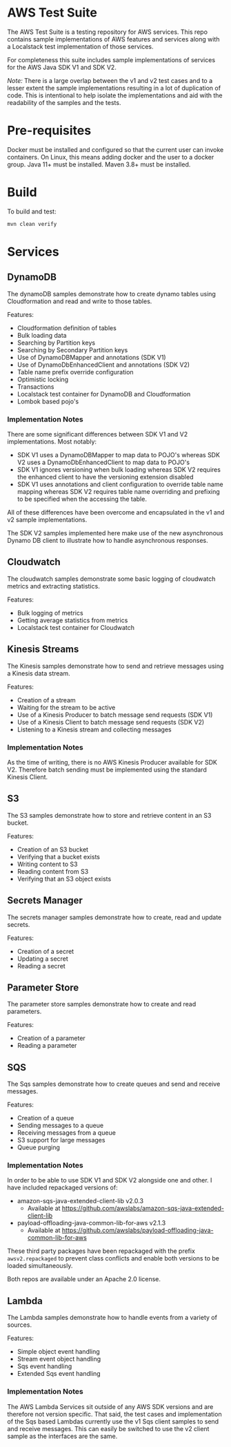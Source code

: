 # AWS Test Suite

The AWS Test Suite is a testing repository for AWS services.
This repo contains sample implementations of AWS features and services along with a Localstack test implementation of
those services.

For completeness this suite includes sample implementations of services for the AWS Java SDK V1 and SDK V2.

_Note:_ There is a large overlap between the v1 and v2 test cases and to a lesser extent the sample implementations
resulting in a lot of duplication of code. This is intentional to help isolate the implementations and aid with the
readability of the samples and the tests.

# Pre-requisites

Docker must be installed and configured so that the current user can invoke containers. On Linux, this means adding
docker and the user to a docker group.
Java 11+ must be installed.
Maven 3.8+ must be installed.

# Build
To build and test:
```bash
mvn clean verify
```

# Services
## DynamoDB
The dynamoDB samples demonstrate how to create dynamo tables using Cloudformation and read and write to those tables.

Features:
* Cloudformation definition of tables
* Bulk loading data
* Searching by Partition keys
* Searching by Secondary Partition keys
* Use of DynamoDBMapper and annotations (SDK V1)
* Use of DynamoDbEnhancedClient and annotations (SDK V2)
* Table name prefix override configuration
* Optimistic locking
* Transactions
* Localstack test container for DynamoDB and Cloudformation
* Lombok based pojo's

### Implementation Notes
There are some significant differences between SDK V1 and V2 implementations. Most notably:
* SDK V1 uses a DynamoDBMapper to map data to POJO's whereas SDK V2 uses a DynamoDbEnhancedClient to map data to POJO's
* SDK V1 ignores versioning when bulk loading whereas SDK V2 requires the enhanced client to have the versioning
extension disabled
* SDK V1 uses annotations and client configuration to override table name mapping whereas SDK V2 requires table name
overriding and prefixing to be specified when the accessing the table.

All of these differences have been overcome and encapsulated in the v1 and v2 sample implementations.

The SDK V2 samples implemented here make use of the new asynchronous Dynamo DB client to illustrate how to handle
asynchronous responses.

## Cloudwatch
The cloudwatch samples demonstrate some basic logging of cloudwatch metrics and extracting statistics.

Features:
* Bulk logging of metrics
* Getting average statistics from metrics
* Localstack test container for Cloudwatch

## Kinesis Streams
The Kinesis samples demonstrate how to send and retrieve messages using a Kinesis data stream.

Features:
* Creation of a stream
* Waiting for the stream to be active
* Use of a Kinesis Producer to batch message send requests (SDK V1)
* Use of a Kinesis Client to batch message send requests (SDK V2)
* Listening to a Kinesis stream and collecting messages

### Implementation Notes
As the time of writing, there is no AWS Kinesis Producer available for SDK V2. Therefore batch sending must be
implemented using the standard Kinesis Client.

## S3
The S3 samples demonstrate how to store and retrieve content in an S3 bucket.

Features:
* Creation of an S3 bucket
* Verifying that a bucket exists
* Writing content to S3
* Reading content from S3
* Verifying that an S3 object exists

## Secrets Manager
The secrets manager samples demonstrate how to create, read and update secrets.

Features:
* Creation of a secret
* Updating a secret
* Reading a secret

## Parameter Store
The parameter store samples demonstrate how to create and read parameters.

Features:
* Creation of a parameter
* Reading a parameter

## SQS
The Sqs samples demonstrate how to create queues and send and receive messages.

Features:
* Creation of a queue
* Sending messages to a queue
* Receiving messages from a queue
* S3 support for large messages
* Queue purging

### Implementation Notes
In order to be able to use SDK V1 and SDK V2 alongside one and other. I have included repackaged versions of:

* amazon-sqs-java-extended-client-lib v2.0.3
  * Available at https://github.com/awslabs/amazon-sqs-java-extended-client-lib
* payload-offloading-java-common-lib-for-aws v2.1.3
  * Available at https://github.com/awslabs/payload-offloading-java-common-lib-for-aws

These third party packages have been repackaged with the prefix `awsv2.repackaged` to prevent class conflicts and enable
both versions to be loaded simultaneously.

Both repos are available under an Apache 2.0 license.

## Lambda
The Lambda samples demonstrate how to handle events from a variety of sources.

Features:
* Simple object event handling
* Stream event object handling
* Sqs event handling
* Extended Sqs event handling

### Implementation Notes
The AWS Lambda Services sit outside of any AWS SDK versions and are therefore not version specific.
That said, the test cases and implementation of the Sqs based Lambdas currently use the v1 Sqs client samples to send
and receive messages. This can easily be switched to use the v2 client sample as the interfaces are the same.
